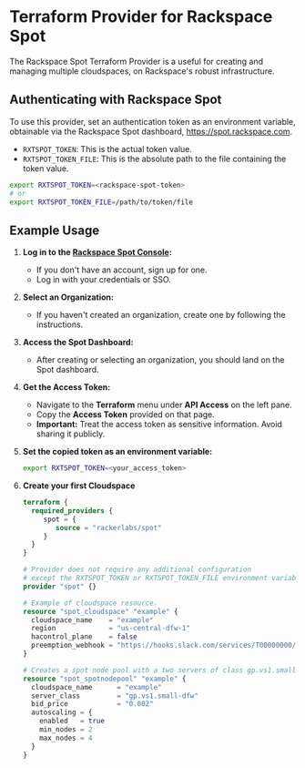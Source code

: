 Terraform Provider for Rackspace Spot
=======================================

The Rackspace Spot Terraform Provider is a useful for creating and managing multiple cloudspaces, on Rackspace's robust infrastructure.

## Authenticating with Rackspace Spot

To use this provider, set an authentication token as an environment variable, obtainable via the Rackspace Spot dashboard, https://spot.rackspace.com.

- `RXTSPOT_TOKEN`:  This is the actual token value.
- `RXTSPOT_TOKEN_FILE`: This is the absolute path to the file containing the token value.

```bash
export RXTSPOT_TOKEN=<rackspace-spot-token>
# or
export RXTSPOT_TOKEN_FILE=/path/to/token/file
```

## Example Usage

1. **Log in to the [Rackspace Spot Console](https://spot.rackspace.com):**
   - If you don't have an account, sign up for one.
   - Log in with your credentials or SSO.

2. **Select an Organization:**
   - If you haven't created an organization, create one by following the instructions.

3. **Access the Spot Dashboard:**
   - After creating or selecting an organization, you should land on the Spot dashboard.

4. **Get the Access Token:**
   - Navigate to the **Terraform** menu under **API Access** on the left pane.
   - Copy the **Access Token** provided on that page.
   - **Important:** Treat the access token as sensitive information. Avoid sharing it publicly.

5. **Set the copied token as an environment variable:**

     ```bash
     export RXTSPOT_TOKEN=<your_access_token>
     ```
6. **Create your first Cloudspace**

    ```terraform
    terraform {
      required_providers {
         spot = {
            source = "rackerlabs/spot"
         }
      }
   }

    # Provider does not require any additional configuration 
    # except the RXTSPOT_TOKEN or RXTSPOT_TOKEN_FILE environment variable
    provider "spot" {}

    # Example of cloudspace resource.
    resource "spot_cloudspace" "example" {
      cloudspace_name    = "example"
      region             = "us-central-dfw-1"
      hacontrol_plane    = false
      preemption_webhook = "https://hooks.slack.com/services/T00000000/B00000000/XXXXXXXXXXXXXXXXXXXXXXXX"
    }

    # Creates a spot node pool with a two servers of class gp.vs1.small-dfw.
    resource "spot_spotnodepool" "example" {
      cloudspace_name      = "example"
      server_class         = "gp.vs1.small-dfw"
      bid_price            = "0.002"
      autoscaling = {
        enabled   = true
        min_nodes = 2
        max_nodes = 4
      }
    }
    ```
